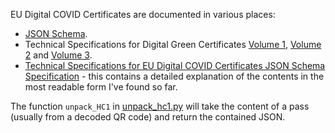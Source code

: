 EU Digital COVID Certificates are documented in various places:

- [JSON Schema](https://github.com/ehn-dcc-development/ehn-dcc-schema).
- Technical Specifications for Digital Green Certificates [Volume 1](https://ec.europa.eu/health/sites/default/files/ehealth/docs/digital-green-certificates_v1_en.pdf), [Volume 2](https://ec.europa.eu/health/sites/default/files/ehealth/docs/digital-green-certificates_v2_en.pdf) and [Volume 3](https://ec.europa.eu/health/sites/default/files/ehealth/docs/digital-green-certificates_v3_en.pdf).
- [Technical Specifications for EU Digital COVID Certificates JSON Schema Specification](https://ec.europa.eu/health/sites/default/files/ehealth/docs/covid-certificate_json_specification_en.pdf) - this contains a detailed explanation of the contents in the most readable form I've found so far.

The function `unpack_HC1` in [unpack_hc1.py](unpack_hc1.py) will take the content of a pass (usually from a decoded QR code) and return the contained JSON.